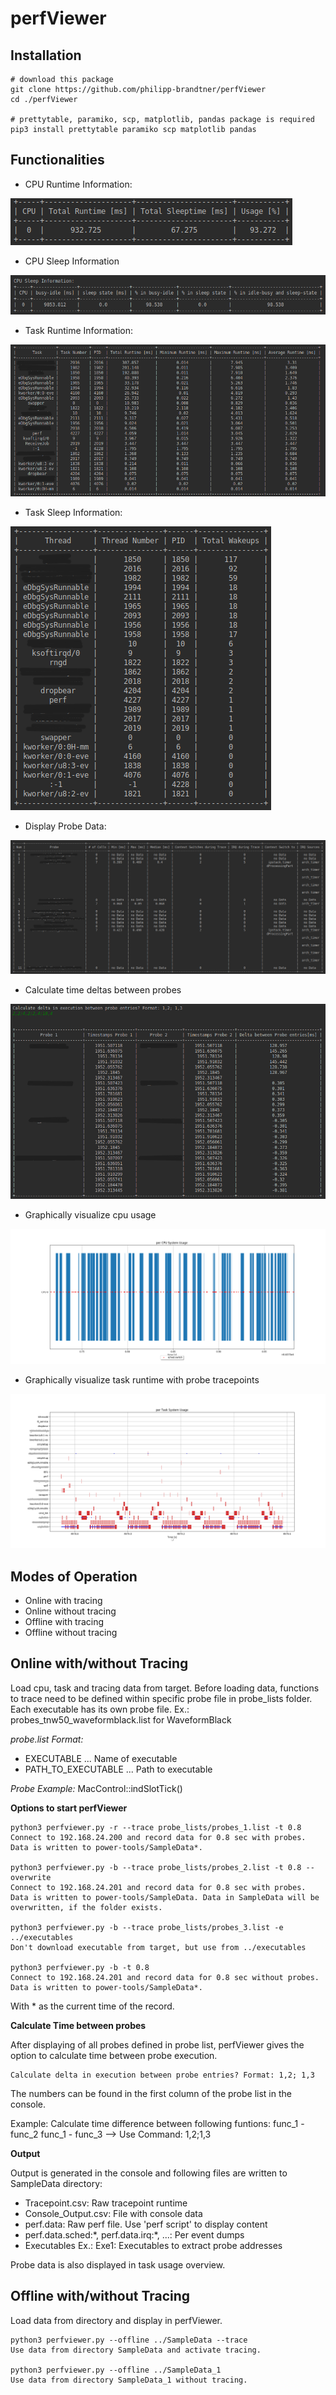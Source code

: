 # perfViewer
## Installation
```shell
# download this package
git clone https://github.com/philipp-brandtner/perfViewer
cd ./perfViewer

# prettytable, paramiko, scp, matplotlib, pandas package is required
pip3 install prettytable paramiko scp matplotlib pandas
```

## Functionalities

- CPU Runtime Information:

![alt text](perfViewer/screenshots/total_runtime_sleeptime.png)

- CPU Sleep Information

![alt text](perfViewer/screenshots/cpu_sleep_info.png)

- Task Runtime Information:

![alt text](perfViewer/screenshots/task_runtime.png)

- Task Sleep Information:

![alt text](perfViewer/screenshots/task_sleep.png)

- Display Probe Data:

![alt text](perfViewer/screenshots/probe_data.png)

- Calculate time deltas between probes

![alt text](perfViewer/screenshots/probe_delta.png)

- Graphically visualize cpu usage

![alt text](perfViewer/screenshots/perfviewer_percpusystemusage.png)

- Graphically visualize task runtime with probe tracepoints

![alt text](perfViewer/screenshots/perfviewer_pertasksystemusage.png)

## Modes of Operation
- Online with tracing
- Online without tracing
- Offline with tracing
- Offline without tracing

## Online with/without Tracing
Load cpu, task and tracing data from target.
Before loading data, functions to trace need to be defined within specific probe file in probe_lists folder.
Each executable has its own probe file. Ex.: probes_tnw50_waveformblack.list for WaveformBlack

*probe.list Format:*
- EXECUTABLE             	... Name of executable
- PATH_TO_EXECUTABLE		... Path to executable

*Probe Example:*
MacControl::indSlotTick()

**Options to start perfViewer**
```console
python3 perfviewer.py -r --trace probe_lists/probes_1.list -t 0.8
Connect to 192.168.24.200 and record data for 0.8 sec with probes. Data is written to power-tools/SampleData*.

python3 perfviewer.py -b --trace probe_lists/probes_2.list -t 0.8 --overwrite
Connect to 192.168.24.201 and record data for 0.8 sec with probes. Data is written to power-tools/SampleData. Data in SampleData will be overwritten, if the folder exists.

python3 perfviewer.py -b --trace probe_lists/probes_3.list -e ../executables
Don't download executable from target, but use from ../executables

python3 perfviewer.py -b -t 0.8
Connect to 192.168.24.201 and record data for 0.8 sec without probes. Data is written to power-tools/SampleData*.
```
With * as the current time of the record.

**Calculate Time between probes**

After displaying of all probes defined in probe list, perfViewer gives the option to calculate time between probe execution. 

```console
Calculate delta in execution between probe entries? Format: 1,2; 1,3
```
The numbers can be found in the first column of the probe list in the console. 

Example: Calculate time difference between following funtions: 
func_1 - func_2
func_1 - func_3
--> Use Command: 1,2;1,3


**Output**

Output is generated in the console and following files are written to SampleData directory:
- Tracepoint.csv: Raw tracepoint runtime 
- Console_Output.csv: File with console data
- perf.data: Raw perf file. Use 'perf script' to display content 
- perf.data.sched:\*, perf.data.irq:\*, ...: Per event dumps
- Executables Ex.: Exe1: Executables to extract probe addresses

Probe data is also displayed in task usage overview.

## Offline with/without Tracing
Load data from directory and display in perfViewer.
```console
python3 perfviewer.py --offline ../SampleData --trace 
Use data from directory SampleData and activate tracing.

python3 perfviewer.py --offline ../SampleData_1 
Use data from directory SampleData_1 without tracing.
```




